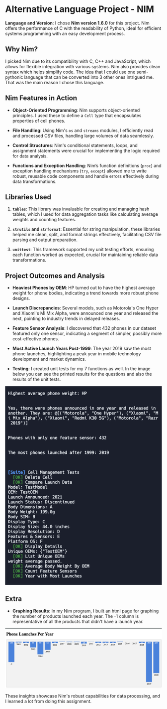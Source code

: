 
# Alternative Language Project - NIM

**Language and Version**: I chose **Nim version 1.6.0** for this project. Nim offers the performance of C with the readability of Python, ideal for efficient systems programming with an easy development process.

## Why Nim?

I picked Nim due to its compatibility with C, C++ and JavaScript, which allows for flexible integration with various systems. Nim also provides clean syntax which helps simplify code. The idea that I could use one semi-pythonic language that can be converted into 3 other ones intrigued me. That was the main reason I chose this language.

## Nim Features in Action

- **Object-Oriented Programming**: Nim supports object-oriented principles. I used these to define a `Cell` type that encapsulates properties of cell phones.

- **File Handling**: Using Nim's `os` and `streams` modules, I efficiently read and processed CSV files, handling large volumes of data seamlessly.

- **Control Structures**: Nim's conditional statements, loops, and assignment statements were crucial for implementing the logic required for data analysis.

- **Functions and Exception Handling**: Nim’s function definitions (`proc`) and exception handling mechanisms (`try`, `except`) allowed me to write robust, reusable code components and handle errors effectively during data transformations.

## Libraries Used

1. **`tables`**: This library was invaluable for creating and managing hash tables, which I used for data aggregation tasks like calculating average weights and counting features.

2. **`strutils` and `strformat`**: Essential for string manipulation, these libraries helped me clean, split, and format strings effectively, facilitating CSV file parsing and output preparation.

3. **`unittest`**: This framework supported my unit testing efforts, ensuring each function worked as expected, crucial for maintaining reliable data transformations.

## Project Outcomes and Analysis

- **Heaviest Phones by OEM**: HP turned out to have the highest average weight for phone bodies, indicating a trend towards more robust phone designs.

- **Launch Discrepancies**: Several models, such as Motorola's One Hyper and Xiaomi's Mi Mix Alpha, were announced one year and released the next, pointing to industry trends in delayed releases.

- **Feature Sensor Analysis**: I discovered that 432 phones in our dataset featured only one sensor, indicating a segment of simpler, possibly more cost-effective phones.

- **Most Active Launch Years Post-1999**: The year 2019 saw the most phone launches, highlighting a peak year in mobile technology development and market dynamics.

- **Testing**: I created unit tests for my 7 functions as well. In the image below you can see the printed results for the questions and also the results of the unit tests.

![Answers to Questions and Unit Test Results](https://github.com/morganbenavidez/COP4020_Alternative_Language_NIM/blob/main/results_and_testing.png "Answers to Questions and Unit Test Results")

## Extra

- **Graphing Results**: In my Nim program, I built an html page for graphing the number of products launched each year. The -1 column is representative of all the products that didn't have a launch year.

![HTML page Creation](https://github.com/morganbenavidez/COP4020_Alternative_Language_NIM/blob/main/html_graph.png "HTML Graph Generated by Program")
  
These insights showcase Nim's robust capabilities for data processing, and I learned a lot from doing this assignment.
